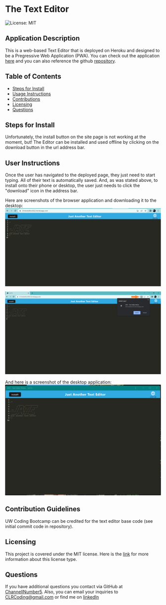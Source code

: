 # The Text Editor

![License: MIT](https://img.shields.io/badge/License-MIT-yellow.svg)

## Application Description 
This is a web-based Text Editor that is deployed on Heroku and designed to be a Pregressive Web Application (PWA). You can check out the application [here](https://clrctexteditor2022.herokuapp.com/) and you can also reference the github [repository](https://github.com/ChannellNumber5/CR-TextEditor).

## Table of Contents
- [Steps for Install](#steps-for-install)
- [Usage Instructions](#user-instructions)
- [Contributions](#contribution-guidelines)
- [Licensing](#licensing)
- [Questions](#questions)

## Steps for Install
Unfortunately, the install button on the site page is not working at the moment, but! The Editor can be installed and used offline by clicking on the download button in the url address bar.

## User Instructions
Once the user has navigated to the deployed page, they just need to start typing. All of their text is automatically saved. And, as was stated above, to install onto their phone or desktop, the user just needs to click the "download" icon in the address bar.

Here are screenshots of the browser application and downloading it to the desktop:
![Browser Screenshot](./assets/images/JATEBrowserScreenshot.png)

![Browser Download screenshot](./assets/images/JATEDownloadScreenshot.png)

And here is a screenshot of the desktop application:
![Browser Download Screenshot](./assets/images/JATEAppScreenshot.png)

## Contribution Guidelines
UW Coding Bootcamp can be credited for the text editor base code (see initial commit code in repository).

## Licensing
This project is covered under the MIT license. Here is the [link](https://opensource.org/licenses/MIT) for more information about this license type.

## Questions
If you have additional questions you contact via GitHub at [ChannellNumber5](https://github.com/ChannellNumber5). Also, you can email your inquiries to [CLRCoding@gmail.com]("mailto:CLRCoding@gmail.com") or find me on [linkedIn](https://www.linkedin.com/in/channellnumber5/)
    